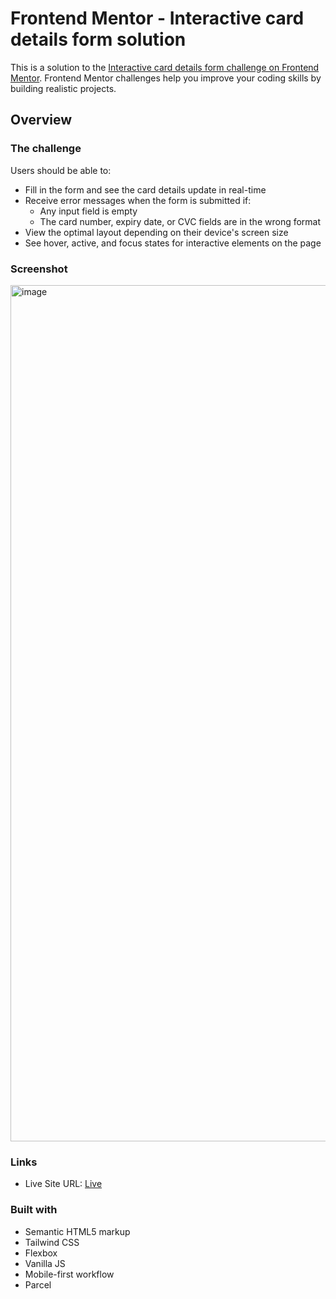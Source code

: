 # Frontend Mentor - Interactive card details form solution

This is a solution to the [Interactive card details form challenge on Frontend Mentor](https://www.frontendmentor.io/challenges/interactive-card-details-form-XpS8cKZDWw). Frontend Mentor challenges help you improve your coding skills by building realistic projects. 

## Overview

### The challenge

Users should be able to:

- Fill in the form and see the card details update in real-time
- Receive error messages when the form is submitted if:
  - Any input field is empty
  - The card number, expiry date, or CVC fields are in the wrong format
- View the optimal layout depending on their device's screen size
- See hover, active, and focus states for interactive elements on the page

### Screenshot

<img width="1370" alt="image" src="https://github.com/kadheryna/training-projects/assets/72280779/c65e6fed-46c6-4f05-8c1f-390665a2b026">


### Links

- Live Site URL: [Live]([https://your-live-site-url.com](https://calm-sable-1d335b.netlify.app/))

### Built with

- Semantic HTML5 markup
- Tailwind CSS
- Flexbox
- Vanilla JS
- Mobile-first workflow
- Parcel

